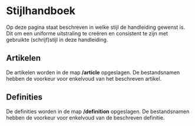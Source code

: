 <properties menutitle="Bijdragen aan deze handleiding - Stijlhandboek" pagetitle="Hybrid SaaS | Online Business Software" description="" />

Stijlhandboek
================================
Op deze pagina staat beschreven in welke stijl de handleiding gewenst is. Dit om een uniforme uitstraling te creëren en consistent te zijn met gebruikte (schrijf)stijl in deze handleiding. 

Artikelen
-------------------
De artikelen worden in de map **/article** opgeslagen. De <label keyword="bestandnamen-stijl">bestandsnamen</label> hebben de voorkeur voor enkelvoud van het beschreven artikel.

Definities
-------------------
De definities worden in de map **/definition** opgeslagen. De <label keyword="bestandnamen-stijl">bestandsnamen</label> hebben de voorkeur voor enkelvoud van de beschreven definitie.
 